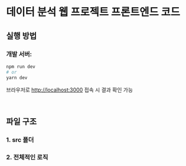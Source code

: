 # 데이터 분석 웹 프로젝트 프론트엔드 코드

## 실행 방법

### 개발 서버:

```bash
npm run dev
# or
yarn dev
```

브라우저로 [http://localhost:3000](http://localhost:3000) 접속 시 결과 확인 가능

<br/>

## 파일 구조

### 1. src 폴더

### 2. 전체적인 로직
